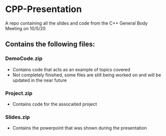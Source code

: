 # CPP-Presentation
A repo containing all the slides and code from the C++ General Body Meeting on 10/5/20

## Contains the following files:
### DemoCode.zip
  - Contains code that acts as an example of topics covered
  - Not completely finished, some files are still being worked on and will be updated in the near future
### Project.zip
  - Contains code for the assocaited project
### Slides.zip
  - Contains the powerpoint that was shown during the presentation
